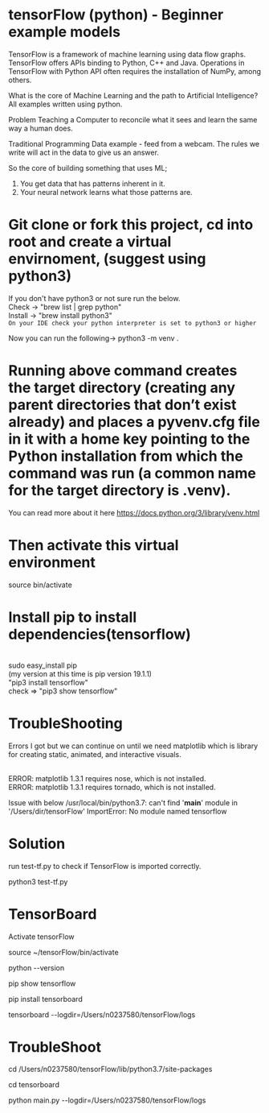 # tensorFlow (python) - Beginner example models

TensorFlow is a framework of machine learning using data flow graphs. TensorFlow offers APIs binding to Python, C++ and Java. Operations in TensorFlow with Python API often requires the installation of NumPy, among others.

What is the core of Machine Learning and the path to Artificial Intelligence?
All examples written using python.

Problem
Teaching a Computer to reconcile what it sees and learn the same way a human does.

Traditional Programming
Data example - feed from a webcam.
The rules we write will act in the data to give us an answer.

So the core of building something that uses ML;
1. You get data that has patterns inherent in it.
2. Your neural network learns what those patterns are.

# Git clone or fork this project, cd into root and create a virtual envirnoment, (suggest using python3)
If you don't have python3 or not sure run the below.
<br/>Check -> "brew list | grep python"
<br/>Install -> "brew install python3"
<br/>`On your IDE check your python interpreter is set to python3 or higher`

Now you can run the following-> python3 -m venv .

# Running above command creates the target directory (creating any parent directories that don’t exist already) and places a pyvenv.cfg file in it with a home key pointing to the Python installation from which the command was run (a common name for the target directory is .venv).
You can read more about it here https://docs.python.org/3/library/venv.html

# Then activate this virtual environment

source bin/activate

# Install pip to install dependencies(tensorflow)

<br/>sudo easy_install pip 
<br/>(my version at this time is pip version 19.1.1)
<br/>"pip3 install tensorflow"
<br/>check => "pip3 show tensorflow"

# TroubleShooting

Errors I got but we can continue on until we need matplotlib which is library for creating static, animated, and interactive visuals.

<br/>ERROR: matplotlib 1.3.1 requires nose, which is not installed.
<br/>ERROR: matplotlib 1.3.1 requires tornado, which is not installed.

Issue with below
/usr/local/bin/python3.7: can't find '__main__' module in '/Users/dir/tensorFlow'
ImportError: No module named tensorflow

# Solution
run test-tf.py to check if TensorFlow is imported correctly.

python3 test-tf.py

# TensorBoard

Activate tensorFlow

source ~/tensorFlow/bin/activate

python --version

pip show tensorflow

pip install tensorboard

tensorboard --logdir=/Users/n0237580/tensorFlow/logs

# TroubleShoot
cd /Users/n0237580/tensorFlow/lib/python3.7/site-packages

cd tensorboard

python main.py --logdir=/Users/n0237580/tensorFlow/logs
